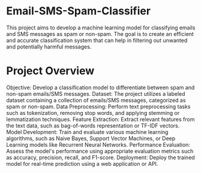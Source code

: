 # Email-SMS-Spam-Classifier
This project aims to develop a machine learning model for classifying emails and SMS messages as spam or non-spam. The goal is to create an efficient and accurate classification system that can help in filtering out unwanted and potentially harmful messages.

# Project Overview
Objective: Develop a classification model to differentiate between spam and non-spam emails/SMS messages.
Dataset: The project utilizes a labeled dataset containing a collection of emails/SMS messages, categorized as spam or non-spam.
Data Preprocessing: Perform text preprocessing tasks such as tokenization, removing stop words, and applying stemming or lemmatization techniques.
Feature Extraction: Extract relevant features from the text data, such as bag-of-words representation or TF-IDF vectors.
Model Development: Train and evaluate various machine learning algorithms, such as Naive Bayes, Support Vector Machines, or Deep Learning models like Recurrent Neural Networks.
Performance Evaluation: Assess the model's performance using appropriate evaluation metrics such as accuracy, precision, recall, and F1-score.
Deployment: Deploy the trained model for real-time prediction using a web application or API.
